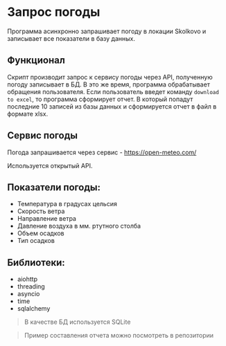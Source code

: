 # Запрос погоды
Программа асинхронно запрашивает погоду в локации Skolkovo и записывает все показатели в базу данных.

## Функционал
Скрипт производит запрос к сервису погоды через API, полученную погоду записывает в БД. 
В это же время, программа обрабатывает обращения пользователя. Если пользователь введет команду `download to excel`, 
то программа сформирует отчет. В который попадут последние 10 записей из базы данных и сформируется отчет в файл в формате xlsx.

## Сервис погоды
Погода запрашивается через сервис - https://open-meteo.com/ 

Используется открытый API.

## Показатели погоды:
- Температура в градусах цельсия
- Скорость ветра
- Направление ветра
- Давление воздуха в мм. ртутного столба
- Объем осадков
- Тип осадков

## Библиотеки:
- aiohttp
- threading
- asyncio
- time
- sqlalchemy

> В качестве БД используется SQLite

> Пример составления отчета можно посмотреть в репозитории
